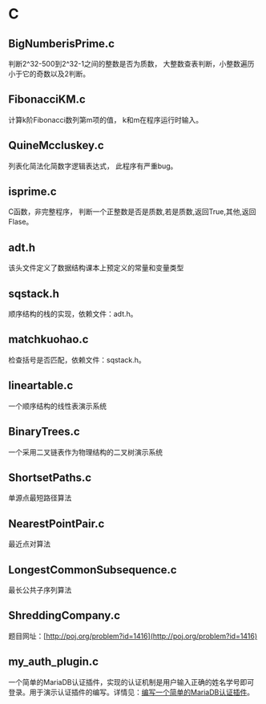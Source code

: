# C

## BigNumberisPrime.c

判断2^32-500到2^32-1之间的整数是否为质数，
大整数查表判断，小整数遍历小于它的奇数以及2判断。

## FibonacciKM.c

计算k阶Fibonacci数列第m项的值，
k和m在程序运行时输入。

## QuineMccluskey.c

列表化简法化简数字逻辑表达式，
此程序有严重bug。

## isprime.c

C函数，非完整程序，
判断一个正整数是否是质数,若是质数,返回True,其他,返回Flase。

## adt.h

该头文件定义了数据结构课本上预定义的常量和变量类型

## sqstack.h

顺序结构的栈的实现，依赖文件：adt.h。

## matchkuohao.c

检查括号是否匹配，依赖文件：sqstack.h。

## lineartable.c

一个顺序结构的线性表演示系统

## BinaryTrees.c

一个采用二叉链表作为物理结构的二叉树演示系统

## ShortsetPaths.c

单源点最短路径算法

## NearestPointPair.c

最近点对算法

## LongestCommonSubsequence.c

最长公共子序列算法

## ShreddingCompany.c

题目网址：[http://poj.org/problem?id=1416](http://poj.org/problem?id=1416)

## my_auth_plugin.c

一个简单的MariaDB认证插件，实现的认证机制是用户输入正确的姓名学号即可登录。用于演示认证插件的编写。详情见：[编写一个简单的MariaDB认证插件](https://blog.werner.wiki/write-a-simple-mariadb-auth-plugin/)。
